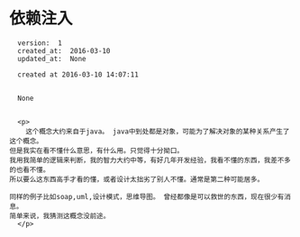 
  # 依赖注入

      version:  1
      created_at:  2016-03-10
      updated_at:  None

      created at 2016-03-10 14:07:11 


      None


      <p>
      	这个概念大约来自于java。 java中到处都是对象，可能为了解决对象的某种关系产生了这个概念。
	但是我实在看不懂什么意思，有什么用。只觉得十分拗口。
	我用我简单的逻辑来判断，我的智力大约中等，有好几年开发经验，我看不懂的东西，我差不多的也看不懂。
	所以要么这东西高手才看的懂，或者设计太拙劣了别人不懂。通常是第二种可能居多。

	同样的例子比如soap,uml,设计模式，思维导图。 曾经都像是可以救世的东西，现在很少有消息。
	简单来说，我猜测这概念没前途。
      </p>

  